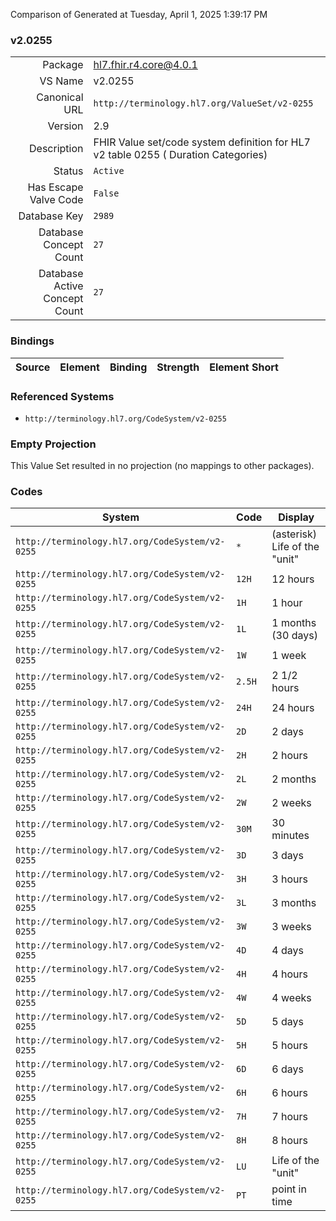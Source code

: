 Comparison of 
Generated at Tuesday, April 1, 2025 1:39:17 PM

### v2.0255

|      |     |
| ---: | --- |
| Package | hl7.fhir.r4.core@4.0.1 |
| VS Name | v2.0255 |
| Canonical URL | `http://terminology.hl7.org/ValueSet/v2-0255` |
| Version | 2.9 |
| Description | FHIR Value set/code system definition for HL7 v2 table 0255 ( Duration Categories) |
| Status | `Active` |
| Has Escape Valve Code | `False` |
| Database Key | `2989` |
| Database Concept Count | `27` |
| Database Active Concept Count | `27` |
### Bindings

| Source | Element | Binding | Strength | Element Short |
| ------ | ------- | ------- | -------- | ------------- |

### Referenced Systems

* `http://terminology.hl7.org/CodeSystem/v2-0255`
### Empty Projection

This Value Set resulted in no projection (no mappings to other packages).

### Codes

| System | Code | Display |
| ------ | ---- | ------- |
| `http://terminology.hl7.org/CodeSystem/v2-0255` | `*` | (asterisk) Life of the "unit" |
| `http://terminology.hl7.org/CodeSystem/v2-0255` | `12H` | 12 hours |
| `http://terminology.hl7.org/CodeSystem/v2-0255` | `1H` | 1 hour |
| `http://terminology.hl7.org/CodeSystem/v2-0255` | `1L` | 1 months (30 days) |
| `http://terminology.hl7.org/CodeSystem/v2-0255` | `1W` | 1 week |
| `http://terminology.hl7.org/CodeSystem/v2-0255` | `2.5H` | 2 1/2 hours |
| `http://terminology.hl7.org/CodeSystem/v2-0255` | `24H` | 24 hours |
| `http://terminology.hl7.org/CodeSystem/v2-0255` | `2D` | 2 days |
| `http://terminology.hl7.org/CodeSystem/v2-0255` | `2H` | 2 hours |
| `http://terminology.hl7.org/CodeSystem/v2-0255` | `2L` | 2 months |
| `http://terminology.hl7.org/CodeSystem/v2-0255` | `2W` | 2 weeks |
| `http://terminology.hl7.org/CodeSystem/v2-0255` | `30M` | 30 minutes |
| `http://terminology.hl7.org/CodeSystem/v2-0255` | `3D` | 3 days |
| `http://terminology.hl7.org/CodeSystem/v2-0255` | `3H` | 3 hours |
| `http://terminology.hl7.org/CodeSystem/v2-0255` | `3L` | 3 months |
| `http://terminology.hl7.org/CodeSystem/v2-0255` | `3W` | 3 weeks |
| `http://terminology.hl7.org/CodeSystem/v2-0255` | `4D` | 4 days |
| `http://terminology.hl7.org/CodeSystem/v2-0255` | `4H` | 4 hours |
| `http://terminology.hl7.org/CodeSystem/v2-0255` | `4W` | 4 weeks |
| `http://terminology.hl7.org/CodeSystem/v2-0255` | `5D` | 5 days |
| `http://terminology.hl7.org/CodeSystem/v2-0255` | `5H` | 5 hours |
| `http://terminology.hl7.org/CodeSystem/v2-0255` | `6D` | 6 days |
| `http://terminology.hl7.org/CodeSystem/v2-0255` | `6H` | 6 hours |
| `http://terminology.hl7.org/CodeSystem/v2-0255` | `7H` | 7 hours |
| `http://terminology.hl7.org/CodeSystem/v2-0255` | `8H` | 8 hours |
| `http://terminology.hl7.org/CodeSystem/v2-0255` | `LU` | Life of the "unit" |
| `http://terminology.hl7.org/CodeSystem/v2-0255` | `PT` | point in time |
